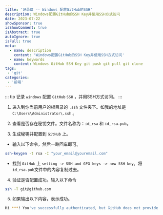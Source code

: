 ```yaml
---
title: '记录篇 -- Windows 配置GitHub的SSH'
description: Windows配置GitHub的SSH Key并使用SSH方式访问
date: 2023-07-22
showSponsor: true
isShowComment: true
isAbstract: true
autoIgnore: true
isFull: true
meta:
  - name: description
    content: 'Windows配置GitHub的SSH Key并使用SSH方式访问'
  - name: keywords
    content: Windows GitHub SSH Key git push git pull git clone
tags:
 - 'git'
categories: 
 - '前端'
---
```


::: tip
记录 `windows` 配置 `GitHub` `SSH` ，并用SSH方式访问。
:::

<!-- more -->

1. 进入到你当前用户的根目录的 `.ssh` 文件夹下。如我的地址是 `C:\Users\Administrator\.ssh` 。

2. 查看是否存在秘钥文件。文件名称为：`id_rsa` 和 `id_rsa.pub`。

3. 生成秘钥并配置到 `GitHub` 上。

 - 输入以下命令，然后一路回车即可。

  ```sh
  ssh-keygen -t rsa -C "your_email@youremail.com"
  ```

 - 找到 `GitHub` 上 `setting -> SSH and GPG keys -> new SSH key`。将 `id_rsa.pub`文件中的内容复制过去。

4. 验证是否配置成功。输入以下命令

```sh
ssh -T git@github.com
```

5. 如果输出以下内容，表示成功。

```sh
Hi ***! You've successfully authenticated, but GitHub does not provide shell access.
```